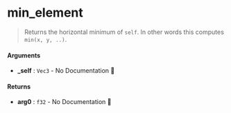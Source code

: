 # min\_element

>  Returns the horizontal minimum of `self`.
>  In other words this computes `min(x, y, ..)`.

#### Arguments

- **\_self** : `Vec3` \- No Documentation 🚧

#### Returns

- **arg0** : `f32` \- No Documentation 🚧